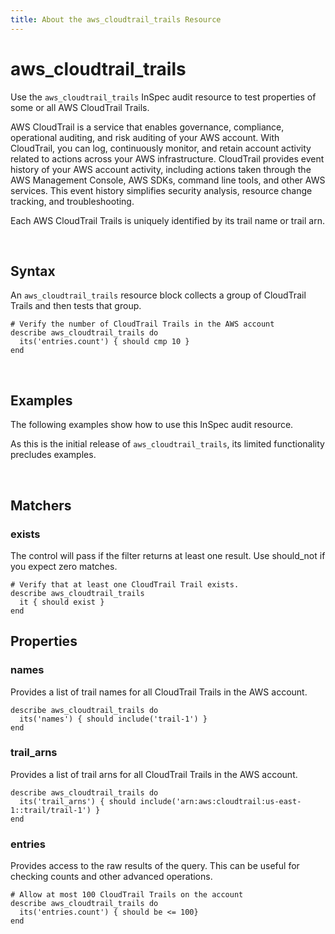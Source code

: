```yaml
---
title: About the aws_cloudtrail_trails Resource
---
```


# aws_cloudtrail_trails

Use the `aws_cloudtrail_trails` InSpec audit resource to test properties of some or all AWS CloudTrail Trails.

AWS CloudTrail is a service that enables governance, compliance, operational auditing, and risk auditing of your AWS account. With CloudTrail, you can log, continuously monitor, and retain account activity related to actions across your AWS infrastructure. CloudTrail provides event history of your AWS account activity, including actions taken through the AWS Management Console, AWS SDKs, command line tools, and other AWS services. This event history simplifies security analysis, resource change tracking, and troubleshooting.

Each AWS CloudTrail Trails is uniquely identified by its trail name or trail arn.

<br>

## Syntax

An `aws_cloudtrail_trails` resource block collects a group of CloudTrail Trails and then tests that group.

    # Verify the number of CloudTrail Trails in the AWS account
    describe aws_cloudtrail_trails do
      its('entries.count') { should cmp 10 }
    end

<br>

## Examples

The following examples show how to use this InSpec audit resource.

As this is the initial release of `aws_cloudtrail_trails`, its limited functionality precludes examples.

<br>

## Matchers

### exists

The control will pass if the filter returns at least one result. Use should_not if you expect zero matches.

    # Verify that at least one CloudTrail Trail exists.
    describe aws_cloudtrail_trails
      it { should exist }
    end   

## Properties

### names

Provides a list of trail names for all CloudTrail Trails in the AWS account.

    describe aws_cloudtrail_trails do
      its('names') { should include('trail-1') }
    end

### trail_arns

Provides a list of trail arns for all CloudTrail Trails in the AWS account.

    describe aws_cloudtrail_trails do
      its('trail_arns') { should include('arn:aws:cloudtrail:us-east-1::trail/trail-1') }
    end

### entries

Provides access to the raw results of the query.  This can be useful for checking counts and other advanced operations.

    # Allow at most 100 CloudTrail Trails on the account
    describe aws_cloudtrail_trails do
      its('entries.count') { should be <= 100}
    end
